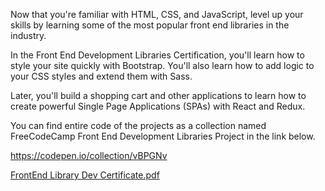 Now that you're familiar with HTML, CSS, and JavaScript, level up your skills by learning some of the most popular front end libraries in the industry.

In the Front End Development Libraries Certification, you'll learn how to style your site quickly with Bootstrap. You'll also learn how to add logic to your CSS styles and extend them with Sass.

Later, you'll build a shopping cart and other applications to learn how to create powerful Single Page Applications (SPAs) with React and Redux.

You can find entire code of the projects as a collection named FreeCodeCamp Front End Development Libraries Project in the link below.

https://codepen.io/collection/vBPGNv

[FrontEnd Library Dev Certificate.pdf](https://github.com/mohamedhasim02/freecodecamp_frontend/files/14462344/FrontEnd.Library.Dev.Certificate.pdf)
